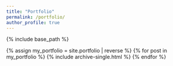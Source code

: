 ```yaml
---
title: "Portfolio"
permalink: /portfolio/
author_profile: true
---
```


{% include base_path %}

{% assign my_portfolio = site.portfolio | reverse %}
{% for post in  my_portfolio %}
  {% include archive-single.html %}
{% endfor %}

